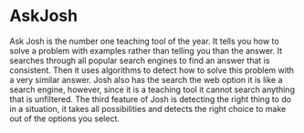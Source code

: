 # AskJosh
Ask Josh is the number one teaching tool of the year. It tells you how to solve a problem with examples rather than telling you than the answer. It searches through all popular search engines to find an answer that is consistent. Then it uses algorithms to detect how to solve this problem with a very similar answer. Josh also has the search the web option it is like a search engine, however, since it is a teaching tool it cannot search anything that is unfiltered. The third feature of Josh is detecting the right thing to do in a situation, it takes all possibilities and detects the right choice to make out of the options you select. 	
